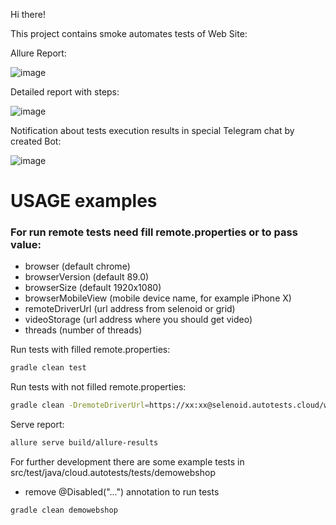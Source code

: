 Hi there!

This project contains smoke automates tests of Web Site: 

Allure Report:

![image](https://user-images.githubusercontent.com/86851419/129453312-bf3cf433-bf47-41bf-9911-ad306e6b347d.png)

Detailed report with steps:

![image](https://user-images.githubusercontent.com/86851419/129453346-568cfcb4-877f-48df-b436-fd37322fc543.png)

Notification about tests execution results in special Telegram chat by created Bot:

![image](https://user-images.githubusercontent.com/86851419/129453429-61eb5380-5041-47aa-955b-59114e811933.png)

# USAGE examples

### For run remote tests need fill remote.properties or to pass value:

* browser (default chrome)
* browserVersion (default 89.0)
* browserSize (default 1920x1080)
* browserMobileView (mobile device name, for example iPhone X)
* remoteDriverUrl (url address from selenoid or grid)
* videoStorage (url address where you should get video)
* threads (number of threads)


Run tests with filled remote.properties:
```bash
gradle clean test
```

Run tests with not filled remote.properties:
```bash
gradle clean -DremoteDriverUrl=https://xx:xx@selenoid.autotests.cloud/wd/hub/ -DvideoStorage=https://selenoid.autotests.cloud/video/ -Dthreads=1 test
```

Serve report:
```bash
allure serve build/allure-results
```


For further development there are some example tests in src/test/java/cloud.autotests/tests/demowebshop
* remove @Disabled("...") annotation to run tests
```bash
gradle clean demowebshop
```
